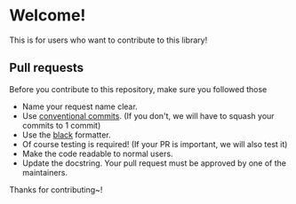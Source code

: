 # Welcome!
This is for users who want to contribute to this library!

## Pull requests
Before you contribute to this repository, make sure you followed those
+ Name your request name clear.
+ Use [conventional commits](https://www.conventionalcommits.org/). (If you don't, we will have to squash your commits to 1 commit)
+ Use the [black](https://github.com/psf/black) formatter.
+ Of course testing is required! (If your PR is important, we will also test it)
+ Make the code readable to normal users.
+ Update the docstring.
Your pull request must be approved by one of the maintainers.


Thanks for contributing~!
